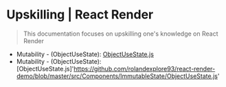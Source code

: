 # Upskilling | React Render
> This documentation focuses on upskilling one's knowledge on React Render

* Mutability - (ObjectUseState): [ObjectUseState.js]('src/Components/ImmutableState/ObjectUseState.js')
* Mutability - (ObjectUseState): [ObjectUseState.js]'https://github.com/rolandexplore93/react-render-demo/blob/master/src/Components/ImmutableState/ObjectUseState.js'
